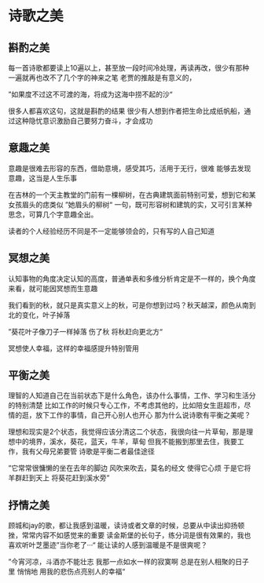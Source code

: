 # 诗歌之美


## 斟酌之美

每一首诗歌都要读上10遍以上，甚至放一段时间冷处理，再读再改，很少有那种一遍就再也改不了几个字的神来之笔
老贾的推敲是有意义的，

”如果度不过这不可渡的海，将成为这海中捞不起的沙“

很多人都喜欢这句，这就是斟酌的结果
很少有人想到作者把生命比成纸帆船，通过这种隐忧意识激励自己要努力奋斗，才会成功

## 意趣之美

意趣是很难去形容的东西，借助意境，感受其巧，活用于无行，很难
能够去发现意趣，这当是人生乐事

在吉林的一个天主教堂的门前有一棵柳树，在古典建筑面前特别可爱，想到它和某女孩眉头的痣类似
”她眉头的柳树“
一句，既可形容树和建筑的实，又可引言某种思念，可算几个字意趣全出。

读者的个人经验经历不同是不一定能够领会的，只有写的人自己知道

## 冥想之美

认知事物的角度决定认知的高度，普通单表和多维分析肯定是不一样的，换个角度来看，就可能因冥想而生意趣

我们看到的秋，就只是真实意义上的秋，可是你想到过吗？秋天越深，颜色从南到北的变化，叶子掉落

”葵花叶子像刀子一样掉落
伤了秋
将秋赶向更北方“

冥想使人幸福，这样的幸福感提升特别管用

## 平衡之美

理智的人知道自己在当前状态下是什么角色，该办什么事情，工作、学习和生活分的特别清楚
比如工作的时候只专心工作，不考虑其他的，比如陪女生逛超市，尽情的逛，放下工作的事情，自己开心别人也开心
那为什么说诗歌有平衡之美呢？

理想和现实是2个状态，我觉得应该分清这二个状态，我很向往一片草甸，那是理想中的境界，溪水，葵花，蓝天，牛羊，草甸
但我不能搬到那里去住，我要工作，我有父母兄弟要管
诗歌是平衡二者最佳途径

”它常常很慵懒的坐在去年的脚边
风吹来吹去，莫名的经文
使得它心烦
于是它将羊群赶到天上
将葵花赶到溪水旁”

## 抒情之美

顾城和jay的歌，都让我感到温暖，读诗或者文章的时候，总要从中读出抑扬顿挫，常常内容不如感觉来的重要
读金斯堡的长句子，练分词是很有效果的，我也喜欢听叶芝墨迹”当你老了···“
能让读的人感到温暖是不是很爽呢？

”今宵河凉，斗酒亦不能壮志
我那一点如水一样的寂寞啊
总是在别人相聚的日子里
悄悄地
用我的悲伤点亮别人的幸福“


